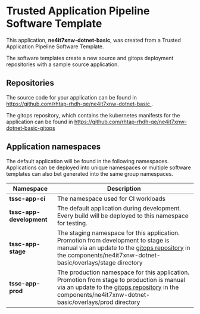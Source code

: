 # Trusted Application Pipeline Software Template

This application, **ne4it7xnw-dotnet-basic**, was created from a Trusted Application Pipeline Software Template.

The software templates create a new source and gitops deployment repositories with a sample source application. 

## Repositories

The source code for your application can be found in [https://github.com/rhtap-rhdh-qe/ne4it7xnw-dotnet-basic ](https://github.com/rhtap-rhdh-qe/ne4it7xnw-dotnet-basic ).
 
The gitops repository, which contains the kubernetes manifests for the application can be found in 
[https://github.com/rhtap-rhdh-qe/ne4it7xnw-dotnet-basic-gitops ](https://github.com/rhtap-rhdh-qe/ne4it7xnw-dotnet-basic-gitops ) 

## Application namespaces 

The default application will be found in the following namespaces. Applications can be deployed into unique namespaces or multiple software templates can also bet generated into the same group namespaces.  

|  Namespace   |  Description   |  
| -------- | -------- |
| **tssc-app-ci** | The namespace used for CI workloads |
| **tssc-app-development** | The default application during development. Every build will be deployed to this namespace for testing. |
| **tssc-app-stage** | The staging namespace for this application. Promotion from development to stage is manual via an update to the [gitops repository](https://github.com/rhtap-rhdh-qe/ne4it7xnw-dotnet-basic-gitops ) in the components/ne4it7xnw-dotnet-basic/overlays/stage directory |
| **tssc-app-prod** | The production namespace for this application. Promotion from stage to production is manual via an update to the [gitops repository](https://github.com/rhtap-rhdh-qe/ne4it7xnw-dotnet-basic-gitops ) in the components/ne4it7xnw-dotnet-basic/overlays/prod directory |